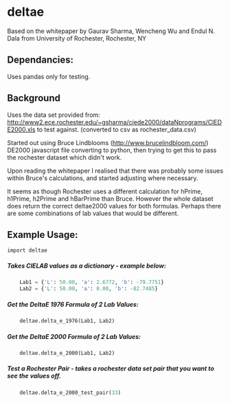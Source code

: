 # deltae

Based on the whitepaper by Gaurav Sharma, Wencheng Wu and Endul N. Dala from University of Rochester, Rochester, NY

## Dependancies:
Uses pandas only for testing.

## Background

Uses the data set provided from: http://www2.ece.rochester.edu/~gsharma/ciede2000/dataNprograms/CIEDE2000.xls to test against. (converted to csv as rochester_data.csv)

Started out using Bruce Lindblooms (http://www.brucelindbloom.com/) DE2000 javascript file converting to python, then trying to get this to pass the rochester dataset which didn't work. 

Upon reading the whitepaper I realised that there was probably some issues within Bruce's calculations, and started adjusting where necessary. 

It seems as though Rochester uses a different calculation for hPrime, h1Prime, h2Prime and hBarPrime than Bruce. However the whole dataset does return the correct deltae2000 values for both formulas. Perhaps there are some combinations of lab values that would be different.

## Example Usage:

    import deltae

##### Takes CIELAB values as a dictionary - example below:
```python
    Lab1 = {'L': 50.00, 'a': 2.6772, 'b': -79.7751}
    Lab2 = {'L': 50.00, 'a': 0.00, 'b': -82.7485}
```

##### Get the DeltaE 1976 Formula of 2 Lab Values:
```python
    deltae.delta_e_1976(Lab1, Lab2)
```
##### Get the DeltaE 2000 Formula of 2 Lab Values:
```python
    deltae.delta_e_2000(Lab1, Lab2)
```
##### Test a Rochester Pair - takes a rochester data set pair that you want to see the values off.
```python
    deltae.delta_e_2000_test_pair(33)
```